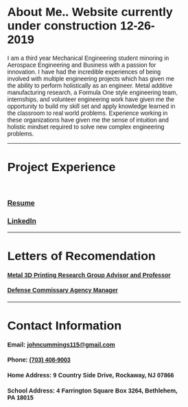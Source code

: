 # About Me.. Website currently under construction 12-26-2019

I am a third year Mechanical Engineering student minoring in Aerospace Engineering and Business with a passion for innovation. I have had the incredible experiences of being involved with multiple engineering projects which has given me the ability to perform holistically as an engineer. Metal additive manufacturing research, a Formula One style engineering team, internships, and volunteer engineering work have given me the opportunity to build my skill set and apply knowledge learned in the classroom to real world problems. Experience working in these organizations have given me the sense of intuition and holistic mindset required to solve new complex engineering problems.

***

# Project Experience




<html>
<head>
<meta name="viewport" content="width=device-width, initial-scale=1">
<style>
* {box-sizing: border-box;}
body {font-family: Verdana, sans-serif;}
.mySlides {display: none;}
img {vertical-align: middle;}

.container {
  position: relative;
  width: 50%;
}

.image {
  opacity: 1;
  display: block;
  width: 100%;
  height: auto;
  transition: .5s ease;
  backface-visibility: hidden;
}

.middle {
  transition: .5s ease;
  opacity: 0;
  position: absolute;
  top: 50%;
  left: 50%;
  transform: translate(-50%, -50%);
  -ms-transform: translate(-50%, -50%);
  text-align: center;
}


/* Slideshow container */
.slideshow-container {
  max-width: 1000px;
  position: relative;
  margin: auto;
}

.container:hover .image {
  opacity: 0.3;
}

.container:hover .middle {
  opacity: 1;
}


.text {
  background-color: #4CAF50;
  color: white;
  font-size: 16px;
  padding: 16px 32px;
}

/* Number text (1/3 etc) */
.numbertext {
  color: #f2f2f2;
  font-size: 12px;
  padding: 8px 12px;
  position: absolute;
  top: 0;
}


.active {
  background-color: #717171;
}

/* Fading animation */
.fade {
  -webkit-animation-name: fade;
  -webkit-animation-duration: 1.5s;
  animation-name: fade;
  animation-duration: 1.5s;
}

@-webkit-keyframes fade {
  from {opacity: .4} 
  to {opacity: 1}
}

@keyframes fade {
  from {opacity: .4} 
  to {opacity: 1}
}

/* On smaller screens, decrease text size */
@media only screen and (max-width: 300px) {
  .text {font-size: 11px}
}
</style>
</head>
<body>

<div class="slideshow-container">



<div class="mySlides fade">
  <div class="container">
  <a href="./portfolio.pdf">
      <img src="https://raw.githubusercontent.com/jfc221/website/master/assets/Slide1.png">
  </a>
    <div class="middle">
       <div class="text">John Doe</div>
      </div>
  </div>
</div>




<div class="mySlides fade">
  <div class="numbertext">2 / 12</div>
 <a href="./portfolio.pdf">
      <img src="https://raw.githubusercontent.com/jfc221/website/master/assets/Slide2.png">
     </a>
</div>

<div class="mySlides fade">
  <div class="numbertext">3 / 12</div>
 <a href="./portfolio.pdf">
      <img src="https://raw.githubusercontent.com/jfc221/website/master/assets/Slide3.png">
     </a>
</div>

<div class="mySlides fade">
  <div class="numbertext">4 / 12</div>
 <a href="./portfolio.pdf">
      <img src="https://raw.githubusercontent.com/jfc221/website/master/assets/Slide4.png">
     </a>
</div>

<div class="mySlides fade">
  <div class="numbertext">5 / 12</div>
 <a href="./portfolio.pdf">
      <img src="https://raw.githubusercontent.com/jfc221/website/master/assets/Slide5.png">
     </a>
</div>

<div class="mySlides fade">
  <div class="numbertext">6 / 12</div>
 <a href="./portfolio.pdf">
      <img src="https://raw.githubusercontent.com/jfc221/website/master/assets/Slide6.png">
     </a>
</div>

<div class="mySlides fade">
  <div class="numbertext">7 / 12</div>
 <a href="./portfolio.pdf">
      <img src="https://raw.githubusercontent.com/jfc221/website/master/assets/Slide7.png">
     </a>
</div>

<div class="mySlides fade">
  <div class="numbertext">8 / 12</div>
 <a href="./portfolio.pdf">
      <img src="https://raw.githubusercontent.com/jfc221/website/master/assets/Slide8.png">
     </a>
</div>

<div class="mySlides fade">
  <div class="numbertext">9 / 12</div>
 <a href="./portfolio.pdf">
      <img src="https://raw.githubusercontent.com/jfc221/website/master/assets/Slide9.png">
     </a>
</div>

<div class="mySlides fade">
  <div class="numbertext">10 / 12</div>
 <a href="./portfolio.pdf">
      <img src="https://raw.githubusercontent.com/jfc221/website/master/assets/Slide10.png">
     </a>
</div>

<div class="mySlides fade">
  <div class="numbertext">11 / 12</div>
 <a href="./portfolio.pdf">
      <img src="https://raw.githubusercontent.com/jfc221/website/master/assets/Slide11.png">
     </a>
</div>

<div class="mySlides fade">
  <div class="numbertext">12 / 12</div>
 <a href="./portfolio.pdf">
      <img src="https://raw.githubusercontent.com/jfc221/website/master/assets/Slide12.png">
     </a>
</div>

</div>
<br>

<div style="text-align:center">
  <span class="dot"></span> 
  <span class="dot"></span> 
  <span class="dot"></span> 
  <span class="dot"></span> 
  <span class="dot"></span> 
  <span class="dot"></span>
  <span class="dot"></span> 
  <span class="dot"></span> 
  <span class="dot"></span> 
  <span class="dot"></span> 
  <span class="dot"></span> 
  <span class="dot"></span> 
</div>

<script>
var slideIndex = 0;
showSlides();

function showSlides() {
  var i;
  var slides = document.getElementsByClassName("mySlides");
  var dots = document.getElementsByClassName("dot");
  for (i = 0; i < slides.length; i++) {
    slides[i].style.display = "none";  
  }
  slideIndex++;
  if (slideIndex > slides.length) {slideIndex = 1}    
  for (i = 0; i < dots.length; i++) {
    dots[i].className = dots[i].className.replace(" active", "");
  }
  slides[slideIndex-1].style.display = "block";  
  dots[slideIndex-1].className += " active";
  setTimeout(showSlides, 4000); // Change image every 2 seconds
}
</script>

</body>
</html> 
  
  

### [Resume](./resume.pdf)


### [LinkedIn](http://linkedin.com/in/john-cummings1)

 
***

# Letters of Recomendation

#### [Metal 3D Printing Research Group Advisor and Professor](./hadenlor.pdf)

#### [Defense Commissary Agency Manager](./decalor.pdf)

***

# Contact Information

#### Email: [johncummings115@gmail.com](mailto:johncummings115@gmail.com)

#### Phone: [(703) 408-9003](tel:703-408-9003)

#### Home Address: 9 Country Side Drive, Rockaway, NJ 07866

#### School Address: 4 Farrington Square Box 3264, Bethlehem, PA 18015

